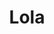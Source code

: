 ---
title: Lola
date: 
draft: false

# descripcion
description : Triple óvalo largo

materials: Plata 925

color: Plateado

dimensions: 6,5cm

code: 01-01-0039

type: "Aros"

categories: []

price: $8.710,00

price_eftvo: $7.400,00

# Images
# first image will be shown in the product page
images:
  # - image: "images/path_to_image"
  # La ubicacion de las imagenes es imagenes/Aros/Aros.Colgantes/01-01-0039-lola
  - image: "./images/aros/colgantes/01-01-0039-triple-ovalo-largo_a.jpeg"
  - image: "./images/aros/colgantes/01-01-0039-triple-ovalo-largo_b.jpeg"
---